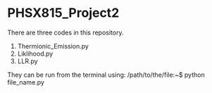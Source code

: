 # PHSX815_Project2

There are three codes in this repository.
1. Thermionic_Emission.py
2. Liklihood.py
3. LLR.py

They can be run from the terminal using: /path/to/the/file:~$ python file_name.py
